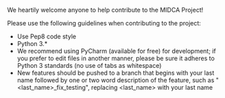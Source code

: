 We heartily welcome anyone to help contribute to the MIDCA Project! 

Please use the following guidelines when contributing to the project:

* Use Pep8 code style
* Python 3.*
* We recommend using PyCharm (available for free) for development; if you prefer to edit files in another manner, please be sure it adheres to Python 3 standards (no use of tabs as whitespace)
* New features should be pushed to a branch that begins with your last name followed by one or two word description of the feature, such as "<last_name>_fix_testing", replacing <last_name> with your last name
